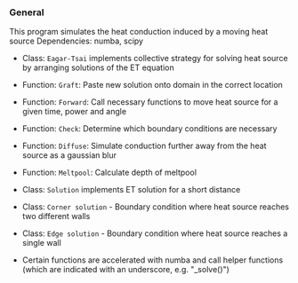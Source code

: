 ### General
This program simulates the heat conduction induced by a moving heat source 
Dependencies: numba, scipy


* Class: `Eagar-Tsai` implements collective strategy for solving heat source by arranging solutions of the ET equation


* Function: `Graft`: Paste new solution onto domain in the correct location


* Function: `Forward`: Call necessary functions to move heat source for a given time, power and angle


* Function: `Check`: Determine which boundary conditions are necessary


* Function: `Diffuse`: Simulate conduction further away from the heat source as a gaussian blur


* Function:  `Meltpool`: Calculate depth of meltpool 


* Class: `Solution` implements ET solution for a short distance


* Class: `Corner solution` - Boundary condition where heat source reaches two different walls


* Class: `Edge solution` - Boundary condition where heat source reaches a single wall


* Certain functions are accelerated with numba and call helper functions (which are indicated with an underscore, e.g. "_solve()")
